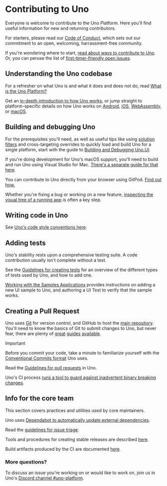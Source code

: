 # Contributing to Uno

Everyone is welcome to contribute to the Uno Platform. Here you'll find useful information for new and returning contributors.

For starters, please read our [Code of Conduct](https://github.com/unoplatform/uno/blob/master/CODE_OF_CONDUCT.md), which sets out our commitment to an open, welcoming, harrassment-free community.

If you're wondering where to start, [read about ways to contribute to Uno](ways-to-contribute.md). Or, you can peruse the list of [first-timer-friendly open issues](https://github.com/unoplatform/Uno/issues?q=is%3Aissue+is%3Aopen+label%3A%22good+first+issue%22).

## Understanding the Uno codebase

For a refresher on what Uno is and what it does and does not do, read [What is the Uno Platform?](../intro.md)

Get an [in-depth introduction to how Uno works](uno-internals-overview.md), or jump straight to platform-specific details on how Uno works on [Android](uno-internals-android.md), [iOS](uno-internals-ios.md), [WebAssembly](uno-internals-wasm.md), or [macOS](uno-internals-macos.md).

## Building and debugging Uno

For the prerequisites you'll need, as well as useful tips like using [solution filters](https://docs.microsoft.com/en-us/visualstudio/ide/filtered-solutions) and cross-targeting overrides to quickly load and build Uno for a single platform, start with the guide to [Building and Debugging Uno.UI](debugging-uno-ui.md).

If you're doing development for Uno's macOS support, you'll need to build and run Uno using Visual Studio for Mac. [There's a separate guide for that here](building-uno-macos.md).

You can contribute to Uno directly from your browser using GitPod. [Find out how.](../features/working-with-gitpod.md)

Whether you're fixing a bug or working on a new feature, [inspecting the visual tree of a running app](debugging-inspect-visual-tree.md) is often a key step. 

## Writing code in Uno

See [Uno's code style conventions here](../contributing/guidelines/code-style.md).

## Adding tests

Uno's stability rests upon a comprehensive testing suite. A code contribution usually isn't complete without a test.

See the [Guidelines for creating tests](../contributing/guidelines/creating-tests.md) for an overview of the different types of tests used by Uno, and how to add one.

[Working with the Samples Applications](working-with-the-samples-apps.md) provides instructions on adding a new UI sample to Uno, and authoring a UI Test to verify that the sample works.

## Creating a Pull Request

Uno uses [Git](https://git-scm.com/) for version control, and GitHub to host the [main repository](https://github.com/unoplatform/Uno). You'll need to know the basics of Git to submit changes to Uno, but never fear, there are plenty of [great](https://git-scm.com/book/en/v2) [guides](https://guides.github.com/introduction/git-handbook/) [available](https://www.atlassian.com/git/tutorials).

> [!IMPORTANT]
> Before you commit your code, take a minute to familiarize yourself with the [Conventional Commits format](git-conventional-commits.md) Uno uses.

Read the [Guidelines for pull requests](../contributing/guidelines/pull-requests.md) in Uno.

Uno's CI process [runs a tool to guard against inadvertent binary breaking changes](../contributing/guidelines/breaking-changes.md).

## Info for the core team

This section covers practices and utilities used by core maintainers.

Uno uses [Dependabot to automatically update external dependencies](../contributing/guidelines/updating-dependencies.md).

Read the [guidelines for issue triage](../contributing/guidelines/issue-triage.md).

Tools and procedures for creating stable releases are described [here](release-procedure.md).

Build artifacts produced by the CI are documented [here](../contributing/build-artifacts.md).

### More questions?

To discuss an issue you're working on or would like to work on, join us in Uno's [Discord channel #uno-platform](https://discord.gg/eBHZSKG).